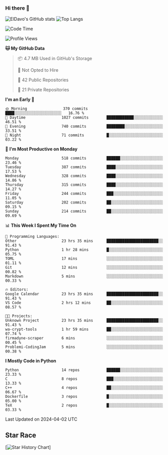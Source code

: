 ### Hi there 👋
![ElDavo's GitHub stats](https://github-readme-stats.vercel.app/api?username=ElDavoo&show_icons=true&theme=chartreuse-dark)
![Top Langs](https://github-readme-stats.vercel.app/api/top-langs/?username=ElDavoo&theme=chartreuse-dark&layout=compact)

<!--START_SECTION:waka-->
![Code Time](http://img.shields.io/badge/Code%20Time-1%2C155%20hrs%2054%20mins-blue)

![Profile Views](http://img.shields.io/badge/Profile%20Views-4-blue)

**🐱 My GitHub Data** 

> 📦 4.7 MB Used in GitHub's Storage 
 > 
> 🚫 Not Opted to Hire
 > 
> 📜 42 Public Repositories 
 > 
> 🔑 21 Private Repositories 
 > 
**I'm an Early 🐤** 

```text
🌞 Morning                370 commits         ████░░░░░░░░░░░░░░░░░░░░░   16.76 % 
🌆 Daytime                1027 commits        ████████████░░░░░░░░░░░░░   46.51 % 
🌃 Evening                740 commits         ████████░░░░░░░░░░░░░░░░░   33.51 % 
🌙 Night                  71 commits          █░░░░░░░░░░░░░░░░░░░░░░░░   03.22 % 
```
📅 **I'm Most Productive on Monday** 

```text
Monday                   518 commits         ██████░░░░░░░░░░░░░░░░░░░   23.46 % 
Tuesday                  387 commits         ████░░░░░░░░░░░░░░░░░░░░░   17.53 % 
Wednesday                328 commits         ████░░░░░░░░░░░░░░░░░░░░░   14.86 % 
Thursday                 315 commits         ████░░░░░░░░░░░░░░░░░░░░░   14.27 % 
Friday                   244 commits         ███░░░░░░░░░░░░░░░░░░░░░░   11.05 % 
Saturday                 202 commits         ██░░░░░░░░░░░░░░░░░░░░░░░   09.15 % 
Sunday                   214 commits         ██░░░░░░░░░░░░░░░░░░░░░░░   09.69 % 
```


📊 **This Week I Spent My Time On** 

```text
💬 Programming Languages: 
Other                    23 hrs 35 mins      ███████████████████████░░   91.43 % 
Python                   1 hr 28 mins        █░░░░░░░░░░░░░░░░░░░░░░░░   05.75 % 
TOML                     17 mins             ░░░░░░░░░░░░░░░░░░░░░░░░░   01.11 % 
Git                      12 mins             ░░░░░░░░░░░░░░░░░░░░░░░░░   00.82 % 
Markdown                 5 mins              ░░░░░░░░░░░░░░░░░░░░░░░░░   00.33 % 

🔥 Editors: 
Google Calendar          23 hrs 35 mins      ███████████████████████░░   91.43 % 
VS Code                  2 hrs 12 mins       ██░░░░░░░░░░░░░░░░░░░░░░░   08.57 % 

🐱‍💻 Projects: 
Unknown Project          23 hrs 35 mins      ███████████████████████░░   91.43 % 
wa-crypt-tools           1 hr 59 mins        ██░░░░░░░░░░░░░░░░░░░░░░░   07.74 % 
firmadyne-scraper        6 mins              ░░░░░░░░░░░░░░░░░░░░░░░░░   00.45 % 
Problemi-CodingJam       5 mins              ░░░░░░░░░░░░░░░░░░░░░░░░░   00.38 % 
```

**I Mostly Code in Python** 

```text
Python                   14 repos            ██████░░░░░░░░░░░░░░░░░░░   23.33 % 
C                        8 repos             ███░░░░░░░░░░░░░░░░░░░░░░   13.33 % 
C++                      4 repos             ██░░░░░░░░░░░░░░░░░░░░░░░   06.67 % 
Dockerfile               3 repos             █░░░░░░░░░░░░░░░░░░░░░░░░   05.00 % 
TeX                      2 repos             █░░░░░░░░░░░░░░░░░░░░░░░░   03.33 % 
```




 Last Updated on 2024-04-02 UTC
<!--END_SECTION:waka-->

## Star Race

[![Star History Chart](https://api.star-history.com/svg?repos=ElDavoo/WhatsApp-Crypt14-Crypt15-Decrypter,ElDavoo/TuringOS,EliteAndroidApps/WhatsApp-Crypt12-Decrypter,KnugiHK/Whatsapp-Chat-Exporter&type=Date)]
